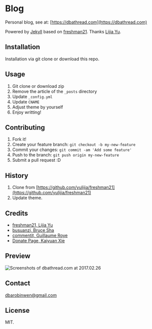 # Blog

Personal blog, see at: [https://dbathread.com](https://dbathread.com)

Powered by [Jekyll](https://jekyllrb.com) based on [freshman21](https://github.com/yulijia/freshman21). Thanks [Lijia Yu](https://github.com/yulijia).

## Installation

Installation via git clone or download this repo.

## Usage

1. Git clone or download zip
2. Remove the article of the `_posts` directory
3. Update `_config.yml`
4. Update `CNAME`
5. Adjust theme by yourself
6. Enjoy writting!

## Contributing

1. Fork it!
2. Create your feature branch: `git checkout -b my-new-feature`
3. Commit your changes: `git commit -am 'Add some feature'`
4. Push to the branch: `git push origin my-new-feature`
5. Submit a pull request :D

## History

1. Clone from [https://github.com/yulijia/freshman21](https://github.com/yulijia/freshman21)
2. Update theme.

## Credits

* [freshman21, Lijia Yu](https://github.com/yulijia/freshman21)
* [busuanzi, Bruce Sha](http://ibruce.info/2015/04/04/busuanzi)
* [commentit, Guillaume Roye](https://github.com/guilro/commentit)
* [Donate Page, Kaiyuan Xie](https://github.com/Kaiyuan/donate-page)

## Preview

![Screenshots of dbathread.com at 2017.02.26](https://dbathread.com/images/dbathread.com.screenshots.170226.png)

## Contact

dbarobinwen@gmail.com

## License

MIT.
